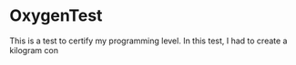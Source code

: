 # OxygenTest
This is a test to certify my programming level. In this test, I had to create a kilogram con      

